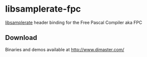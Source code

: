 libsamplerate-fpc
=================
[libsamplerate](http://www.mega-nerd.com/SRC/) header binding for the Free Pascal Compiler aka FPC

Download
--------
Binaries and demos available at http://www.djmaster.com/
